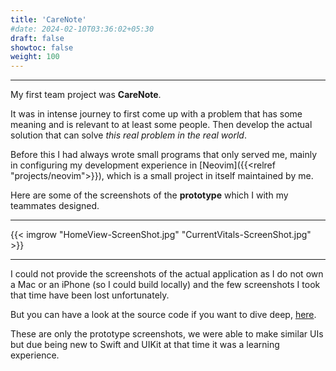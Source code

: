 ```yaml
---
title: 'CareNote'
#date: 2024-02-10T03:36:02+05:30
draft: false
showtoc: false
weight: 100
---
```

---

My first team project was **CareNote**.

It was in intense journey to first come up
with a problem that has some meaning and is relevant to at least some people.
Then develop the actual solution that can solve *this real problem in the real
world*.

Before this I had always wrote small programs that only served me, mainly in
configuring my development experience in [Neovim]({{<relref
"projects/neovim">}}), which is a small project in itself maintained by me.

Here are some of the screenshots of the **prototype** which I with my teammates
designed.

---

{{< imgrow "HomeView-ScreenShot.jpg" "CurrentVitals-ScreenShot.jpg" >}}

---

I could not provide the screenshots of the actual application as I do not own a
Mac or an iPhone (so I could build locally) and the few screenshots I took that
time have been lost unfortunately.

But you can have a look at the source code if you want to dive deep,
[here](https://github.com/VanshajSaxena/CareNote).

These are only the prototype screenshots, we were able to make similar UIs but
due being new to Swift and UIKit at that time it was a learning experience.

